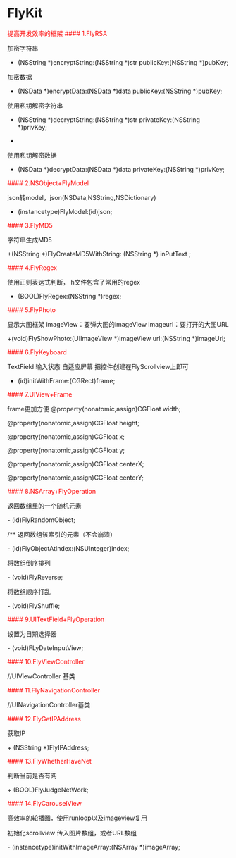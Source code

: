 # FlyKit
<font color="#FF0000">
提高开发效率的框架
</font>

<font color="#FF0000">
#### 1.FlyRSA
</font>

</p>

 加密字符串
 </p>

+ (NSString *)encryptString:(NSString *)str publicKey:(NSString *)pubKey;
</p>


 加密数据
 
 </p>

+ (NSData *)encryptData:(NSData *)data publicKey:(NSString *)pubKey;
</p>


 使用私钥解密字符串
 </p>

+ (NSString *)decryptString:(NSString *)str privateKey:(NSString *)privKey;
+ </p>

 使用私钥解密数据
 
 </p>

+ (NSData *)decryptData:(NSData *)data privateKey:(NSString *)privKey;
</p>

<font color="#FF0000">
#### 2.NSObject+FlyModel
</font>
</p>


 json转model，json(NSData,NSString,NSDictionary)
 
 </p>

+ (instancetype)FlyModel:(id)json;
</p>


<font color="#FF0000">
#### 3.FlyMD5
</font>
</p>


 字符串生成MD5
 
 </p>

+(NSString *)FlyCreateMD5WithString: (NSString *) inPutText ;
</p>


<font color="#FF0000">
#### 4.FlyRegex
</font>
</p>


 使用正则表达式判断，
 h文件包含了常用的regex
 
 </p>

+ (BOOL)FlyRegex:(NSString *)regex;
</p>

<font color="#FF0000">
#### 5.FlyPhoto
</font>
</p>

 显示大图框架
 imageView：要弹大图的imageView
 imageurl：要打开的大图URL
 
 </p>

+(void)FlyShowPhoto:(UIImageView *)imageView url:(NSString *)imageUrl;
</p>


<font color="#FF0000">
#### 6.FlyKeyboard
</font>
</p>
 TextField 输入状态 自适应屏幕
 把控件创建在FlyScrollview上即可
 
 </p>

- (id)initWithFrame:(CGRect)frame;
</p>


<font color="#FF0000">
#### 7.UIView+Frame
</font>
</p>

frame更加方便
@property(nonatomic,assign)CGFloat width;</p>
@property(nonatomic,assign)CGFloat height;</p>
@property(nonatomic,assign)CGFloat x;</p>
@property(nonatomic,assign)CGFloat y;</p>
@property(nonatomic,assign)CGFloat centerX;</p>
@property(nonatomic,assign)CGFloat centerY;</p>
</p>


<font color="#FF0000">
#### 8.NSArray+FlyOperation
</font>

</p>

 返回数组里的一个随机元素
 
 </p>
- (id)FlyRandomObject;
</p>
/**
返回数组该索引的元素（不会崩溃）
 
</p>
- (id)FlyObjectAtIndex:(NSUInteger)index;
</p>

 将数组倒序排列
 
</p>
- (void)FlyReverse;
</p>

将数组顺序打乱
 
</p>
- (void)FlyShuffle;
</p>

<font color="#FF0000">
#### 9.UITextField+FlyOperation
</font>

</p>

 设置为日期选择器
 
</p>
- (void)FLyDateInputView;
</p>

<font color="#FF0000">
#### 10.FlyViewController
</font>

</p>
//UIViewController 基类
</p>

<font color="#FF0000">
#### 11.FlyNavigationController
</font>

</p>
//UINavigationController基类
</p>


<font color="#FF0000">
#### 12.FlyGetIPAddress
</font>

</p>

 获取IP
 
 </p>
+ (NSString *)FlyIPAddress;
</p>


<font color="#FF0000">
#### 13.FlyWhetherHaveNet
</font>

</p>

 判断当前是否有网
 
 </p>
+ (BOOL)FlyJudgeNetWork;
</p>

<font color="#FF0000">
#### 14.FlyCarouselView
</font>

</p>
高效率的轮播图，使用runloop以及imageview复用
</p>

 初始化scrollview 传入图片数组，或者URL数组
 
</p>
- (instancetype)initWithImageArray:(NSArray *)imageArray;
</p>












